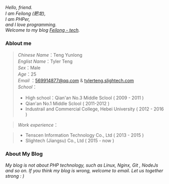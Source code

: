 *Hello, friend.*   <br>
*I am Feilong (肥龙),*   <br>
*I am PHPer,*   <br>
*and l love programming.*   <br>
*Welcome to my blog [Feilong - tech](http://www.feilong.tech/).*   <br>

### Ablout me

> *Chinese Name*：Teng Yunlong <br>
> *Englist Name*：Tyler Teng <br>
> *Sex*：Male <br>
> *Age*：25 <br>
> *Email* ：<a href="mailto:569914877@qq.com">569914877@qq.com</a> & <a href="mailto:tylerteng.slightech.com">tylerteng.slightech.com</a>  <br>
> *School*：  
> * High school：Qian'an  No.3 Middle Sclool ( 2009 - 2011 ) 
> * Qian'an No.1 Middle Sclool ( 2011-2012 )
> * Industrail and Commercial College, Hebei University ( 2012 - 2016 )

> *Work experience*：

> * Tenscen Information Technology Co., Ltd ( 2013 - 2015 )
> * Slightech (Jiangsu) Co., Ltd ( 2015 - now )

### About My Blog

*My blog is not about PHP technology, such as Linux, Nginx, Git , NodeJs and so on. If you think my blog is wrong, welcome to email. Let us together strong : )*




